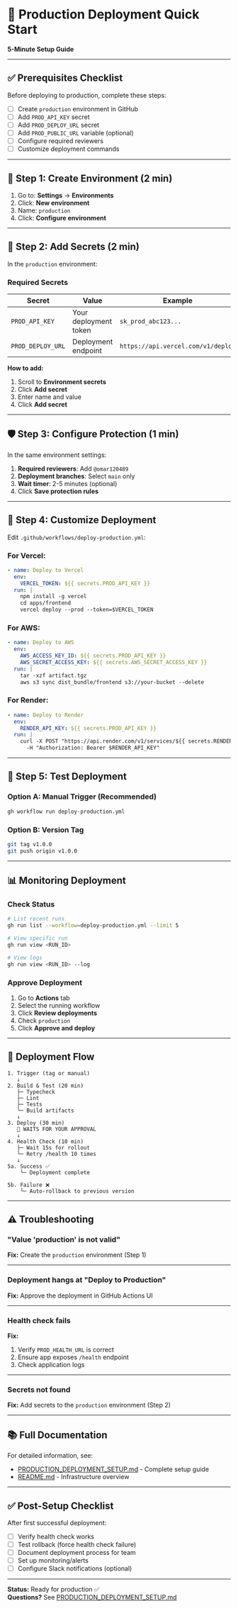 # 🚀 Production Deployment Quick Start

**5-Minute Setup Guide**

---

## ✅ Prerequisites Checklist

Before deploying to production, complete these steps:

- [ ] Create `production` environment in GitHub
- [ ] Add `PROD_API_KEY` secret
- [ ] Add `PROD_DEPLOY_URL` secret
- [ ] Add `PROD_PUBLIC_URL` variable (optional)
- [ ] Configure required reviewers
- [ ] Customize deployment commands

---

## 🔧 Step 1: Create Environment (2 min)

1. Go to: **Settings** → **Environments**
2. Click: **New environment**
3. Name: `production`
4. Click: **Configure environment**

---

## 🔐 Step 2: Add Secrets (2 min)

In the `production` environment:

### Required Secrets

| Secret | Value | Example |
|--------|-------|---------|
| `PROD_API_KEY` | Your deployment token | `sk_prod_abc123...` |
| `PROD_DEPLOY_URL` | Deployment endpoint | `https://api.vercel.com/v1/deploy` |

**How to add:**
1. Scroll to **Environment secrets**
2. Click **Add secret**
3. Enter name and value
4. Click **Add secret**

---

## 🛡️ Step 3: Configure Protection (1 min)

In the same environment settings:

1. **Required reviewers**: Add `@omar120489`
2. **Deployment branches**: Select `main` only
3. **Wait timer**: 2-5 minutes (optional)
4. Click **Save protection rules**

---

## 🎯 Step 4: Customize Deployment

Edit `.github/workflows/deploy-production.yml`:

### For Vercel:

```yaml
- name: Deploy to Vercel
  env:
    VERCEL_TOKEN: ${{ secrets.PROD_API_KEY }}
  run: |
    npm install -g vercel
    cd apps/frontend
    vercel deploy --prod --token=$VERCEL_TOKEN
```

### For AWS:

```yaml
- name: Deploy to AWS
  env:
    AWS_ACCESS_KEY_ID: ${{ secrets.PROD_API_KEY }}
    AWS_SECRET_ACCESS_KEY: ${{ secrets.AWS_SECRET_ACCESS_KEY }}
  run: |
    tar -xzf artifact.tgz
    aws s3 sync dist_bundle/frontend s3://your-bucket --delete
```

### For Render:

```yaml
- name: Deploy to Render
  env:
    RENDER_API_KEY: ${{ secrets.PROD_API_KEY }}
  run: |
    curl -X POST "https://api.render.com/v1/services/${{ secrets.RENDER_SERVICE_ID }}/deploys" \
      -H "Authorization: Bearer $RENDER_API_KEY"
```

---

## 🧪 Step 5: Test Deployment

### Option A: Manual Trigger (Recommended)

```bash
gh workflow run deploy-production.yml
```

### Option B: Version Tag

```bash
git tag v1.0.0
git push origin v1.0.0
```

---

## 📊 Monitoring Deployment

### Check Status

```bash
# List recent runs
gh run list --workflow=deploy-production.yml --limit 5

# View specific run
gh run view <RUN_ID>

# View logs
gh run view <RUN_ID> --log
```

### Approve Deployment

1. Go to **Actions** tab
2. Select the running workflow
3. Click **Review deployments**
4. Check `production`
5. Click **Approve and deploy**

---

## 🔄 Deployment Flow

```
1. Trigger (tag or manual)
   ↓
2. Build & Test (20 min)
   ├─ Typecheck
   ├─ Lint
   ├─ Tests
   └─ Build artifacts
   ↓
3. Deploy (30 min)
   🛑 WAITS FOR YOUR APPROVAL
   ↓
4. Health Check (10 min)
   ├─ Wait 15s for rollout
   └─ Retry /health 10 times
   ↓
5a. Success ✅
    └─ Deployment complete

5b. Failure ❌
    └─ Auto-rollback to previous version
```

---

## ⚠️ Troubleshooting

### "Value 'production' is not valid"

**Fix:** Create the `production` environment (Step 1)

---

### Deployment hangs at "Deploy to Production"

**Fix:** Approve the deployment in GitHub Actions UI

---

### Health check fails

**Fix:** 
1. Verify `PROD_HEALTH_URL` is correct
2. Ensure app exposes `/health` endpoint
3. Check application logs

---

### Secrets not found

**Fix:** Add secrets to the `production` environment (Step 2)

---

## 📚 Full Documentation

For detailed information, see:
- [PRODUCTION_DEPLOYMENT_SETUP.md](./PRODUCTION_DEPLOYMENT_SETUP.md) - Complete setup guide
- [README.md](./README.md) - Infrastructure overview

---

## ✅ Post-Setup Checklist

After first successful deployment:

- [ ] Verify health check works
- [ ] Test rollback (force health check failure)
- [ ] Document deployment process for team
- [ ] Set up monitoring/alerts
- [ ] Configure Slack notifications (optional)

---

**Status:** Ready for production ✅  
**Questions?** See [PRODUCTION_DEPLOYMENT_SETUP.md](./PRODUCTION_DEPLOYMENT_SETUP.md)


